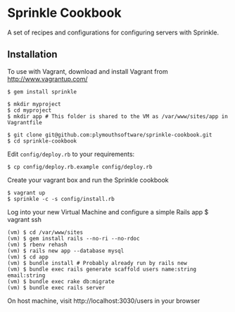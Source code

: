 # Sprinkle Cookbook

A set of recipes and configurations for configuring servers with Sprinkle.

## Installation

To use with Vagrant, download and install Vagrant from http://www.vagrantup.com/

    $ gem install sprinkle

    $ mkdir myproject
    $ cd myproject
    $ mkdir app # This folder is shared to the VM as /var/www/sites/app in Vagrantfile

    $ git clone git@github.com:plymouthsoftware/sprinkle-cookbook.git
    $ cd sprinkle-cookbook

Edit `config/deploy.rb` to your requirements:

    $ cp config/deploy.rb.example config/deploy.rb

Create your vagrant box and run the Sprinkle cookbook

    $ vagrant up   
    $ sprinkle -c -s config/install.rb
    
Log into your new Virtual Machine and configure a simple Rails app
    $ vagrant ssh 

    (vm) $ cd /var/www/sites
    (vm) $ gem install rails --no-ri --no-rdoc
    (vm) $ rbenv rehash
    (vm) $ rails new app --database mysql 
    (vm) $ cd app
    (vm) $ bundle install # Probably already run by rails new
    (vm) $ bundle exec rails generate scaffold users name:string email:string
    (vm) $ bundle exec rake db:migrate
    (vm) $ bundle exec rails server

On host machine, visit http://localhost:3030/users in your browser